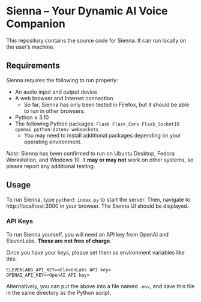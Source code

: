 # Sienna – Your Dynamic AI Voice Companion

This repository contains the source code for Sienna. It can run locally on the
user’s machine.

## Requirements
Sienna requires the following to run properly:
- An audio input and output device
- A web browser and Internet connection
	- So far, Sienna has only been tested in Firefox, but it should be able to
	run in other browsers.
- Python ≥ 3.10
- The following Python packages: `Flask Flask_Cors Flask_SocketIO openai python-dotenv websockets`
	- You may need to install additional packages depending on your operating
	environment.

*Note:* Sienna has been confirmed to run on Ubuntu Desktop, Fedora Workstation,
and Windows 10. It **may or may not** work on other systems, so please report
any additional testing.

## Usage
To run Sienna, type `python3 index.py` to start the server. Then, navigate to
http://localhost:3000 in your browser. The Sienna UI should be displayed.

### API Keys
To run Sienna yourself, you will need an API key from OpenAI and ElevenLabs.
**These are not free of charge**.

Once you have your keys, please set them as environment variables like this:
```
ELEVENLABS_API_KEY=<ElevenLabs API key>
OPENAI_API_KEY=<OpenAI API key>
```

Alternatively, you can put the above into a file named `.env`, and save this
file in the same directory as the Python script.